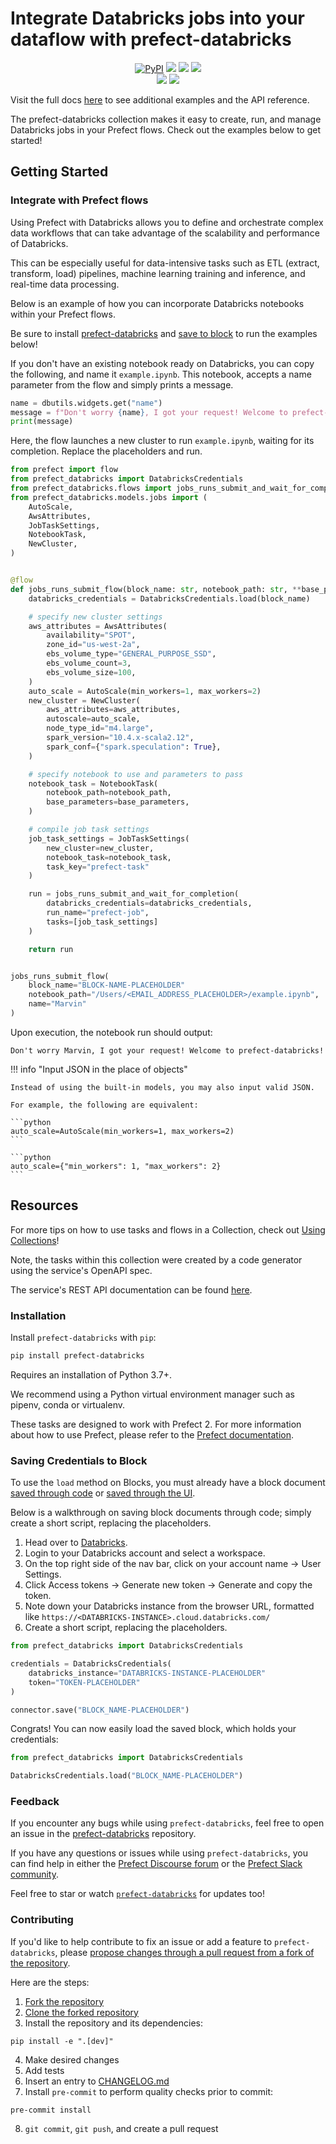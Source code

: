 # Integrate Databricks jobs into your dataflow with prefect-databricks
 
<p align="center">
    <a href="https://pypi.python.org/pypi/prefect-databricks/" alt="PyPI version">
        <img alt="PyPI" src="https://img.shields.io/pypi/v/prefect-databricks?color=0052FF&labelColor=090422"></a>
    <a href="https://github.com/PrefectHQ/prefect-databricks/" alt="Stars">
        <img src="https://img.shields.io/github/stars/PrefectHQ/prefect-databricks?color=0052FF&labelColor=090422" /></a>
    <a href="https://pepy.tech/badge/prefect-databricks/" alt="Downloads">
        <img src="https://img.shields.io/pypi/dm/prefect-databricks?color=0052FF&labelColor=090422" /></a>
    <a href="https://github.com/PrefectHQ/prefect-databricks/pulse" alt="Activity">
        <img src="https://img.shields.io/github/commit-activity/m/PrefectHQ/prefect-databricks?color=0052FF&labelColor=090422" /></a>
    <br>
    <a href="https://prefect-community.slack.com" alt="Slack">
        <img src="https://img.shields.io/badge/slack-join_community-red.svg?color=0052FF&labelColor=090422&logo=slack" /></a>
    <a href="https://discourse.prefect.io/" alt="Discourse">
        <img src="https://img.shields.io/badge/discourse-browse_forum-red.svg?color=0052FF&labelColor=090422&logo=discourse" /></a>
</p>

Visit the full docs [here](https://PrefectHQ.github.io/prefect-databricks) to see additional examples and the API reference.

The prefect-databricks collection makes it easy to create, run, and manage Databricks jobs in your Prefect flows. Check out the examples below to get started!

## Getting Started

### Integrate with Prefect flows

Using Prefect with Databricks allows you to define and orchestrate complex data workflows that can take advantage of the scalability and performance of Databricks.

This can be especially useful for data-intensive tasks such as ETL (extract, transform, load) pipelines, machine learning training and inference, and real-time data processing.

Below is an example of how you can incorporate Databricks notebooks within your Prefect flows.

Be sure to install [prefect-databricks](#installation) and [save to block](#saving-credentials-to-block) to run the examples below!

If you don't have an existing notebook ready on Databricks, you can copy the following, and name it `example.ipynb`. This notebook, accepts a name parameter from the flow and simply prints a message.

```python
name = dbutils.widgets.get("name")
message = f"Don't worry {name}, I got your request! Welcome to prefect-databricks!"
print(message)
```

Here, the flow launches a new cluster to run `example.ipynb`, waiting for its completion. Replace the placeholders and run.

```python
from prefect import flow
from prefect_databricks import DatabricksCredentials
from prefect_databricks.flows import jobs_runs_submit_and_wait_for_completion
from prefect_databricks.models.jobs import (
    AutoScale,
    AwsAttributes,
    JobTaskSettings,
    NotebookTask,
    NewCluster,
)


@flow
def jobs_runs_submit_flow(block_name: str, notebook_path: str, **base_parameters):
    databricks_credentials = DatabricksCredentials.load(block_name)

    # specify new cluster settings
    aws_attributes = AwsAttributes(
        availability="SPOT",
        zone_id="us-west-2a",
        ebs_volume_type="GENERAL_PURPOSE_SSD",
        ebs_volume_count=3,
        ebs_volume_size=100,
    )
    auto_scale = AutoScale(min_workers=1, max_workers=2)
    new_cluster = NewCluster(
        aws_attributes=aws_attributes,
        autoscale=auto_scale,
        node_type_id="m4.large",
        spark_version="10.4.x-scala2.12",
        spark_conf={"spark.speculation": True},
    )

    # specify notebook to use and parameters to pass
    notebook_task = NotebookTask(
        notebook_path=notebook_path,
        base_parameters=base_parameters,
    )

    # compile job task settings
    job_task_settings = JobTaskSettings(
        new_cluster=new_cluster,
        notebook_task=notebook_task,
        task_key="prefect-task"
    )

    run = jobs_runs_submit_and_wait_for_completion(
        databricks_credentials=databricks_credentials,
        run_name="prefect-job",
        tasks=[job_task_settings]
    )

    return run


jobs_runs_submit_flow(
    block_name="BLOCK-NAME-PLACEHOLDER"
    notebook_path="/Users/<EMAIL_ADDRESS_PLACEHOLDER>/example.ipynb",
    name="Marvin"
)
```

Upon execution, the notebook run should output:

```
Don't worry Marvin, I got your request! Welcome to prefect-databricks!
```

!!! info "Input JSON in the place of objects"
    
    Instead of using the built-in models, you may also input valid JSON.
    
    For example, the following are equivalent:

    ```python
    auto_scale=AutoScale(min_workers=1, max_workers=2)
    ```

    ```python
    auto_scale={"min_workers": 1, "max_workers": 2}
    ```

## Resources

For more tips on how to use tasks and flows in a Collection, check out [Using Collections](https://orion-docs.prefect.io/collections/usage/)!

Note, the tasks within this collection were created by a code generator using the service's OpenAPI spec.

The service's REST API documentation can be found [here](https://docs.databricks.com/dev-tools/api/latest/index.html).

### Installation

Install `prefect-databricks` with `pip`:

```bash
pip install prefect-databricks
```

Requires an installation of Python 3.7+.

We recommend using a Python virtual environment manager such as pipenv, conda or virtualenv.

These tasks are designed to work with Prefect 2. For more information about how to use Prefect, please refer to the [Prefect documentation](https://orion-docs.prefect.io/).

### Saving Credentials to Block

To use the `load` method on Blocks, you must already have a block document [saved through code](https://orion-docs.prefect.io/concepts/blocks/#saving-blocks) or [saved through the UI](https://orion-docs.prefect.io/ui/blocks/).

Below is a walkthrough on saving block documents through code; simply create a short script, replacing the placeholders. 

1. Head over to [Databricks](https://accounts.cloud.databricks.com/).
2. Login to your Databricks account and select a workspace.
3. On the top right side of the nav bar, click on your account name -> User Settings.
4. Click Access tokens -> Generate new token -> Generate and copy the token.
5. Note down your Databricks instance from the browser URL, formatted like `https://<DATABRICKS-INSTANCE>.cloud.databricks.com/`
6. Create a short script, replacing the placeholders.

```python
from prefect_databricks import DatabricksCredentials

credentials = DatabricksCredentials(
    databricks_instance="DATABRICKS-INSTANCE-PLACEHOLDER"
    token="TOKEN-PLACEHOLDER"
)

connector.save("BLOCK_NAME-PLACEHOLDER")
```

Congrats! You can now easily load the saved block, which holds your credentials:

```python
from prefect_databricks import DatabricksCredentials

DatabricksCredentials.load("BLOCK_NAME-PLACEHOLDER")
```

### Feedback

If you encounter any bugs while using `prefect-databricks`, feel free to open an issue in the [prefect-databricks](https://github.com/PrefectHQ/prefect-databricks) repository.

If you have any questions or issues while using `prefect-databricks`, you can find help in either the [Prefect Discourse forum](https://discourse.prefect.io/) or the [Prefect Slack community](https://prefect.io/slack).

Feel free to star or watch [`prefect-databricks`](https://github.com/PrefectHQ/prefect-databricks) for updates too!

### Contributing

If you'd like to help contribute to fix an issue or add a feature to `prefect-databricks`, please [propose changes through a pull request from a fork of the repository](https://docs.github.com/en/pull-requests/collaborating-with-pull-requests/proposing-changes-to-your-work-with-pull-requests/creating-a-pull-request-from-a-fork).

Here are the steps:

1. [Fork the repository](https://docs.github.com/en/get-started/quickstart/fork-a-repo#forking-a-repository)
2. [Clone the forked repository](https://docs.github.com/en/get-started/quickstart/fork-a-repo#cloning-your-forked-repository)
3. Install the repository and its dependencies:
```
pip install -e ".[dev]"
```
4. Make desired changes
5. Add tests
6. Insert an entry to [CHANGELOG.md](https://github.com/PrefectHQ/prefect-databricks/blob/main/CHANGELOG.md)
7. Install `pre-commit` to perform quality checks prior to commit:
```
pre-commit install
```
8. `git commit`, `git push`, and create a pull request
